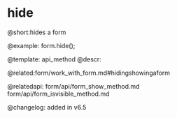 hide
==========

@short:hides a form




@example:
form.hide();




@template: api_method
@descr:




@related:form/work_with_form.md#hidingshowingaform

@relatedapi: 
form/api/form_show_method.md
form/api/form_isvisible_method.md



@changelog: added in v6.5

